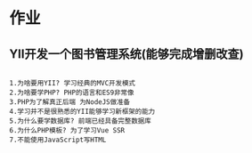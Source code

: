 # 作业
## YII开发一个图书管理系统(能够完成增删改查)
##  
    1.为啥要用YII? 学习经典的MVC开发模式
    2.为啥要学PHP? PHP的语言和ES9非常像
    3.PHP为了解真正后端 为NodeJS做准备
    4.学习并不是很熟悉的YII能够学习新框架的能力
    5.为什么要学数据库? 前端已经具备完整数据库
    6.为什么PHP模板? 为了学习Vue SSR
    7.不能使用JavaScript写HTML